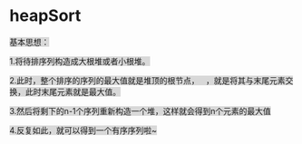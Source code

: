 # heapSort
<span style="background-color: rgb(216, 216, 216);">基本思想：<br></span><p><span style="background-color: rgb(216, 216, 216);">1.将待排序列构造成大根堆或者小根堆。</span></p><p><span style="background-color: rgb(216, 216, 216);">2.此时，整个排序的序列的最大值就是堆顶的根节点，&nbsp;&nbsp; ，就是将其与末尾元素交换，此时末尾元素就是最大值。</span></p><p><span style="background-color: rgb(216, 216, 216);">3.然后将剩下的n-1个序列重新构造一个堆，这样就会得到n个元素的最大值</span></p><p><span style="background-color: rgb(216, 216, 216);">4.反复如此，就可以得到一个有序序列啦~</span></p>
